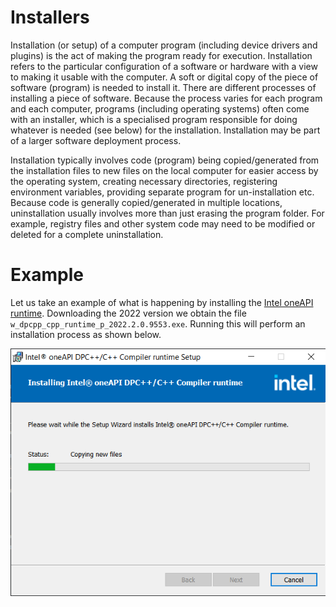 # Installers

Installation (or setup) of a computer program (including device drivers and plugins) is the act of making the program ready for execution. Installation refers to the particular configuration of a software or hardware with a view to making it usable with the computer. A soft or digital copy of the piece of software (program) is needed to install it. There are different processes of installing a piece of software. Because the process varies for each program and each computer, programs (including operating systems) often come with an installer, which is a specialised program responsible for doing whatever is needed (see below) for the installation. Installation may be part of a larger software deployment process.

Installation typically involves code (program) being copied/generated from the installation files to new files on the local computer for easier access by the operating system, creating necessary directories, registering environment variables, providing separate program for un-installation etc. Because code is generally copied/generated in multiple locations, uninstallation usually involves more than just erasing the program folder. For example, registry files and other system code may need to be modified or deleted for a complete uninstallation.

# Example

Let us take an example of what is happening by installing the [Intel oneAPI runtime](https://www.intel.com/content/www/us/en/developer/articles/tool/compilers-redistributable-libraries-by-version.html). Downloading the 2022 version we obtain the file `w_dpcpp_cpp_runtime_p_2022.2.0.9553.exe`. Running this will perform an installation process as shown below.

![](./images/intel_oneAPI.PNG)

